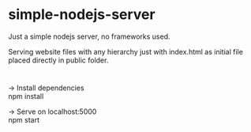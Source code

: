 # simple-nodejs-server

Just a simple nodejs server, no frameworks used.

Serving website files with any hierarchy just with index.html as initial file placed directly in public folder.
#
-> Install dependencies<br/>
    npm install

-> Serve on localhost:5000<br/>
    npm start
